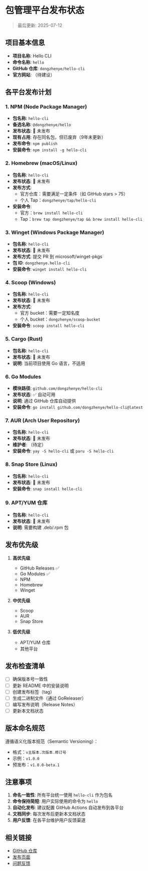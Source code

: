# 包管理平台发布状态

> 最后更新: 2025-07-12

## 项目基本信息
- **项目名称**: Hello CLI
- **命令名称**: `hello`
- **GitHub 仓库**: `dongzhenye/hello-cli`
- **官方网站**: （待建设）

## 各平台发布计划

### 1. NPM (Node Package Manager)
- **包名称**: `hello-cli`
- **备选名称**: `@dongzhenye/hello`
- **发布状态**: 🔴 未发布
- **现有占用**: 存在同名包，但已废弃（9年未更新）
- **发布命令**: `npm publish`
- **安装命令**: `npm install -g hello-cli`

### 2. Homebrew (macOS/Linux)
- **包名称**: `hello-cli`
- **发布状态**: 🔴 未发布
- **发布方式**: 
  - 官方仓库：需要满足一定条件（如 GitHub stars > 75）
  - 个人 Tap：`dongzhenye/tap/hello-cli`
- **安装命令**: 
  - 官方：`brew install hello-cli`
  - Tap：`brew tap dongzhenye/tap && brew install hello-cli`

### 3. Winget (Windows Package Manager)
- **包名称**: `hello-cli`
- **发布状态**: 🔴 未发布
- **发布方式**: 提交 PR 到 microsoft/winget-pkgs
- **包 ID**: `dongzhenye.hello-cli`
- **安装命令**: `winget install hello-cli`

### 4. Scoop (Windows)
- **包名称**: `hello-cli`
- **发布状态**: 🔴 未发布
- **发布方式**: 
  - 官方 bucket：需要一定知名度
  - 个人 bucket：`dongzhenye/scoop-bucket`
- **安装命令**: `scoop install hello-cli`

### 5. Cargo (Rust)
- **包名称**: `hello-cli`
- **发布状态**: 🔴 未发布
- **说明**: 当前项目使用 Go 语言，不适用

### 6. Go Modules
- **模块路径**: `github.com/dongzhenye/hello-cli`
- **发布状态**: ✅ 自动可用
- **说明**: 通过 GitHub 仓库自动提供
- **安装命令**: `go install github.com/dongzhenye/hello-cli@latest`

### 7. AUR (Arch User Repository)
- **包名称**: `hello-cli`
- **发布状态**: 🔴 未发布
- **维护者**: （待定）
- **安装命令**: `yay -S hello-cli` 或 `paru -S hello-cli`

### 8. Snap Store (Linux)
- **包名称**: `hello-cli`
- **发布状态**: 🔴 未发布
- **安装命令**: `snap install hello-cli`

### 9. APT/YUM 仓库
- **包名称**: `hello-cli`
- **发布状态**: 🔴 未发布
- **说明**: 需要构建 .deb/.rpm 包

## 发布优先级

1. **高优先级**
   - GitHub Releases ✅
   - Go Modules ✅
   - NPM
   - Homebrew
   - Winget

2. **中优先级**
   - Scoop
   - AUR
   - Snap Store

3. **低优先级**
   - APT/YUM 仓库
   - 其他平台

## 发布检查清单

- [ ] 确保版本号一致性
- [ ] 更新 README 中的安装说明
- [ ] 创建发布标签（tag）
- [ ] 生成二进制文件（通过 GoReleaser）
- [ ] 编写发布说明（Release Notes）
- [ ] 更新本文档状态

## 版本命名规范

遵循语义化版本规范（Semantic Versioning）：
- 格式：`v主版本.次版本.修订号`
- 示例：`v1.0.0`
- 预发布：`v1.0.0-beta.1`

## 注意事项

1. **命名一致性**: 所有平台统一使用 `hello-cli` 作为包名
2. **命令保持简短**: 用户实际使用的命令为 `hello`
3. **自动化发布**: 建议配置 GitHub Actions 自动发布到各平台
4. **文档同步**: 每次发布后更新本文档状态
5. **用户反馈**: 在各平台维护用户反馈渠道

## 相关链接

- [GitHub 仓库](https://github.com/dongzhenye/hello-cli)
- [发布页面](https://github.com/dongzhenye/hello-cli/releases)
- [问题反馈](https://github.com/dongzhenye/hello-cli/issues)